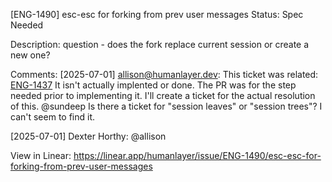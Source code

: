 
[ENG-1490] esc-esc for forking from prev user messages
Status: Spec Needed

Description:
question - does the fork replace current session or create a new one?

Comments:
[2025-07-01] allison@humanlayer.dev:
This ticket was related: [ENG-1437](https://linear.app/humanlayer/issue/ENG-1437/determine-and-implement-path-for-unifying-and-forking-sessions)
It isn't actually implented or done. The PR was for the step needed prior to implementing it. I'll create a ticket for the actual resolution of this. @sundeep Is there a ticket for "session leaves" or "session trees"? I can't seem to find it.

[2025-07-01] Dexter Horthy:
@allison 


View in Linear: https://linear.app/humanlayer/issue/ENG-1490/esc-esc-for-forking-from-prev-user-messages
